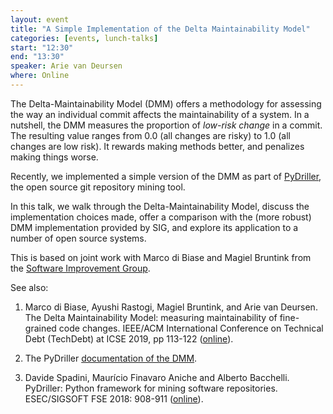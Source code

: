 ```yaml
---
layout: event
title: "A Simple Implementation of the Delta Maintainability Model"
categories: [events, lunch-talks]
start: "12:30"
end: "13:30"
speaker: Arie van Deursen
where: Online
---
```


The Delta-Maintainability Model (DMM) offers a methodology for assessing the way an individual commit affects the maintainability of a system.
In a nutshell, the DMM measures the proportion of _low-risk change_ in a commit. The resulting value ranges from 0.0 (all changes are risky) to 1.0 (all changes are low risk). It rewards making methods better, and penalizes making things worse.

Recently, we implemented a simple version of the DMM as part of [PyDriller](https://github.com/ishepard/pydriller), the open source git repository mining tool.

In this talk, we walk through the Delta-Maintainability Model, discuss the implementation choices made, offer a comparison with the (more robust) DMM implementation provided by SIG, and explore its application to a number of open source systems.

This is based on joint work with Marco di Biase and Magiel Bruntink from the [Software Improvement Group](https://www.softwareimprovementgroup.com/).

See  also:

1. Marco di Biase, Ayushi Rastogi, Magiel Bruntink, and Arie van Deursen. The Delta Maintainability Model: measuring maintainability of fine-grained code changes. IEEE/ACM International Conference on Technical Debt (TechDebt) at ICSE 2019, pp 113-122 ([online](https://pure.tudelft.nl/portal/en/publications/the-delta-maintainability-model-measuring-maintainability-of-finegrained-code-changes(6ff67dee-2781-47d7-916f-bd36c5b61beb).html)).

2. The PyDriller [documentation of the DMM](https://pydriller.readthedocs.io/en/latest/deltamaintainability.html).

3. Davide Spadini, Maurício Finavaro Aniche and Alberto Bacchelli. PyDriller: Python framework for mining software repositories. ESEC/SIGSOFT FSE 2018: 908-911 ([online](https://pure.tudelft.nl/portal/en/publications/pydriller-python-framework-for-mining-software-repositories(5985f510-058b-4f79-93b0-c30730f561d9).html)).
